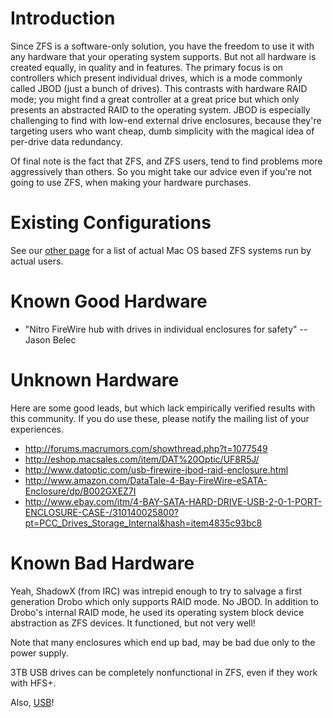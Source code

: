 # Introduction #

Since ZFS is a software-only solution, you have the freedom to use it with any hardware that your operating system supports.  But not all hardware is created equally, in quality and in features.  The primary focus is on controllers which present individual drives, which is a mode commonly called JBOD (just a bunch of drives).  This contrasts with hardware RAID mode; you might find a great controller at a great price but which only presents an abstracted RAID to the operating system.  JBOD is especially challenging to find with low-end external drive enclosures, because they're targeting users who want cheap, dumb simplicity with the magical idea of per-drive data redundancy.

Of final note is the fact that ZFS, and ZFS users, tend to find problems more aggressively than others.  So you might take our advice even if you're not going to use ZFS, when making your hardware purchases.

# Existing Configurations #

See our [other page](UserProfiles.md) for a list of actual Mac OS based ZFS systems run by actual users.

# Known Good Hardware #

  * "Nitro FireWire hub with drives in individual enclosures for safety" -- Jason Belec

# Unknown Hardware #

Here are some good leads, but which lack empirically verified results with this community.  If you do use these, please notify the mailing list of your experiences.

  * http://forums.macrumors.com/showthread.php?t=1077549
  * http://eshop.macsales.com/item/DAT%20Optic/UF8R5J/
  * http://www.datoptic.com/usb-firewire-jbod-raid-enclosure.html
  * http://www.amazon.com/DataTale-4-Bay-FireWire-eSATA-Enclosure/dp/B002GXEZ7I
  * http://www.ebay.com/itm/4-BAY-SATA-HARD-DRIVE-USB-2-0-1-PORT-ENCLOSURE-CASE-/310140025800?pt=PCC_Drives_Storage_Internal&hash=item4835c93bc8

# Known Bad Hardware #

Yeah, ShadowX (from IRC) was intrepid enough to try to salvage a first generation Drobo which only supports RAID mode.  No JBOD.  In addition to Drobo's internal RAID mode, he used its operating system block device abstraction as ZFS devices.  It functioned, but not very well!

Note that many enclosures which end up bad, may be bad due only to the power supply.

3TB USB drives can be completely nonfunctional in ZFS, even if they work with HFS+.

Also, [USB](USB.md)!